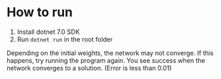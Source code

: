 # How to run

1. Install dotnet 7.0 SDK
2. Run `dotnet run` in the root folder

Depending on the initial weights, the network may not converge. If this happens, try running the program again.
You see success when the network converges to a solution. (Error is less than 0.01)
